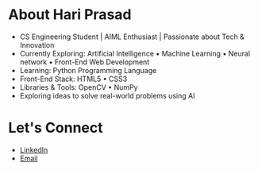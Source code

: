 # About Hari Prasad


- CS Engineering Student | AIML Enthusiast | Passionate about Tech & Innovation
- Currently Exploring: Artificial Intelligence • Machine Learning • Neural network • Front-End Web Development 
- Learning: Python Programming Language
- Front-End Stack: HTML5 • CSS3
- Libraries & Tools: OpenCV • NumPy  
- Exploring ideas to solve real-world problems using AI


# Let's Connect


- [LinkedIn](https://www.linkedin.com/in/itshariprasad37) 
- [Email](itsprasadsclick2906@gmail.com)
